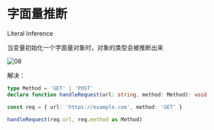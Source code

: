 # 字面量推断

Literal Inference

当变量初始化一个字面量对象时，对象的类型会被推断出来

![08](https://image.newarea.site/20230713/08.png)

解决：

```ts
type Method = 'GET' | 'POST'
declare function handleRequest(url: string, method: Method): void

const req = { url: 'https://example.com', method: 'GET' }

handleRequest(req.url, req.method as Method)
```
